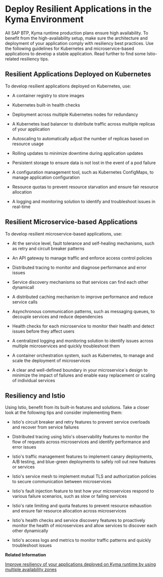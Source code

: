 <!-- loio7c9496c88a294b7f9ccc69a7e0998817 -->

# Deploy Resilient Applications in the Kyma Environment

All SAP BTP, Kyma runtime production plans ensure high availability. To benefit from the high-availability setup, make sure the architecture and deployment of your application comply with resiliency best practices. Use the following guidelines for Kubernetes and microservice-based applications to develop a stable application. Read further to find some Istio-related resiliency tips.



<a name="loio7c9496c88a294b7f9ccc69a7e0998817__section_pl4_x3v_hzb"/>

## Resilient Applications Deployed on Kubernetes

To develop resilient applications deployed on Kubernetes, use:

-   A container registry to store images

-   Kubernetes built-in health checks

-   Deployment across multiple Kubernetes nodes for redundancy

-   A Kubernetes load balancer to distribute traffic across multiple replicas of your application

-   Autoscaling to automatically adjust the number of replicas based on resource usage

-   Rolling updates to minimize downtime during application updates

-   Persistent storage to ensure data is not lost in the event of a pod failure

-   A configuration management tool, such as Kubernetes ConfigMaps, to manage application configuration

-   Resource quotas to prevent resource starvation and ensure fair resource allocation

-   A logging and monitoring solution to identify and troubleshoot issues in real-time




<a name="loio7c9496c88a294b7f9ccc69a7e0998817__section_tqz_njv_hzb"/>

## Resilient Microservice-based Applications

To develop resilient microservice-based applications, use:

-   At the service level, fault tolerance and self-healing mechanisms, such as retry and circuit breaker patterns

-   An API gateway to manage traffic and enforce access control policies

-   Distributed tracing to monitor and diagnose performance and error issues

-   Service discovery mechanisms so that services can find each other dynamicall

-   A distributed caching mechanism to improve performance and reduce service calls

-   Asynchronous communication patterns, such as messaging queues, to decouple services and reduce dependencies

-   Health checks for each microservice to monitor their health and detect issues before they affect users

-   A centralized logging and monitoring solution to identify issues across multiple microservices and quickly troubleshoot them

-   A container orchestration system, such as Kubernetes, to manage and scale the deployment of microservices

-   A clear and well-defined boundary in your microservice\`s design to minimize the impact of failures and enable easy replacement or scaling of individual services




<a name="loio7c9496c88a294b7f9ccc69a7e0998817__section_amt_lkv_hzb"/>

## Resiliency and Istio

Using Istio, benefit from its built-in features and solutions. Take a closer look at the following tips and consider implementing them:

-   Istio's circuit breaker and retry features to prevent service overloads and recover from service failures

-   Distributed tracing using Istio's observability features to monitor the flow of requests across microservices and identify performance and error issues

-   Istio's traffic management features to implement canary deployments, A/B testing, and blue-green deployments to safely roll out new features or services

-   Istio's service mesh to implement mutual TLS and authorization policies to secure communication between microservices

-   Istio's fault injection feature to test how your microservices respond to various failure scenarios, such as slow or failing services

-   Istio's rate limiting and quota features to prevent resource exhaustion and ensure fair resource allocation across microservices

-   Istio's health checks and service discovery features to proactively monitor the health of microservices and allow services to discover each other dynamically

-   Istio's access logs and metrics to monitor traffic patterns and quickly troubleshoot issues


**Related Information**  


[Improve resiliency of your applications deployed on Kyma runtime by using multiple availability zones](https://blogs.sap.com/2022/11/02/improve-resiliency-of-your-applications-deployed-on-kyma-runtime-by-using-multiple-availability-zones/)


